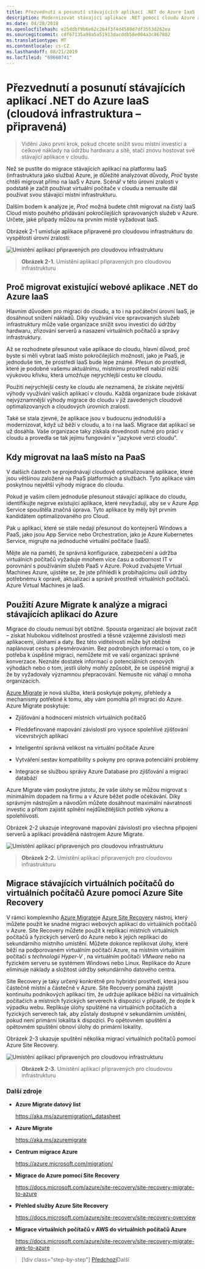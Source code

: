 ```yaml
---
title: Přezvednutí a posunutí stávajících aplikací .NET do Azure IaaS (cloudová infrastruktura – připravená)
description: Modernizovat stávající aplikace .NET pomocí cloudu Azure a kontejnerů Windows.
ms.date: 04/28/2018
ms.openlocfilehash: e25ddbf9b6e62c264f3f4d4580d7df3553d262ea
ms.sourcegitcommit: cdf67135a98a5a51913dacddb58e004a3c867802
ms.translationtype: MT
ms.contentlocale: cs-CZ
ms.lasthandoff: 08/21/2019
ms.locfileid: "69660741"
---
```

# <a name="lift-and-shift-existing-net-apps-to-azure-iaas-cloud-infrastructure-ready"></a>Přezvednutí a posunutí stávajících aplikací .NET do Azure IaaS (cloudová infrastruktura – připravená)

> Vidění Jako první krok, pokud chcete snížit svou místní investici a celkové náklady na údržbu hardwaru a sítě, stačí znovu hostovat své stávající aplikace v cloudu.

Než se pustíte do migrace stávajících aplikací na platformu IaaS (infrastruktura jako služba) Azure, je důležité analyzovat důvody, *Proč* byste chtěli migrovat přímo na IaaS v Azure. Scénář v této úrovni zralosti v podstatě je začít používat virtuální počítače v cloudu a nemusíte dál používat svou stávající místní infrastrukturu.

Dalším bodem k analýze je, *Proč* možná budete chtít migrovat na čistý IaaS Cloud místo pouhého přidávání pokročilejších spravovaných služeb v Azure. Určete, jaké případy můžou na prvním místě vyžadovat IaaS.

Obrázek 2-1 umisťuje aplikace připravené pro cloudovou infrastrukturu do vyspělosti úrovní zralosti:

![Umístění aplikací připravených pro cloudovou infrastrukturu](./media/image2-1.png)

> **Obrázek 2-1.** Umístění aplikací připravených pro cloudovou infrastrukturu

## <a name="why-migrate-existing-net-web-applications-to-azure-iaas"></a>Proč migrovat existující webové aplikace .NET do Azure IaaS

Hlavním důvodem pro migraci do cloudu, a to i na počáteční úrovni IaaS, je dosáhnout snížení nákladů. Díky využívání více spravovaných služeb infrastruktury může vaše organizace snížit svou investici do údržby hardwaru, zřizování serverů a nasazení virtuálních počítačů a správy infrastruktury.

Až se rozhodnete přesunout vaše aplikace do cloudu, hlavní důvod, proč byste si měli vybrat IaaS místo pokročilejších možností, jako je PaaS, je jednoduše tím, že prostředí IaaS bude lépe známé. Přesun do prostředí, které je podobné vašemu aktuálnímu, místnímu prostředí nabízí nižší výukovou křivku, která umožňuje nejrychlejší cestu ke cloudu.

Použití nejrychlejší cesty ke cloudu ale neznamená, že získáte největší výhody využívání vašich aplikací v cloudu. Každá organizace bude získávat nejvýznamnější výhody migrace do cloudu v již zavedených cloudově optimalizovaných a cloudových úrovních zralosti.

Také se stala zjevné, že aplikace jsou v budoucnu jednodušší a modernizovat, když už běží v cloudu, a to i na IaaS. Migrace dat aplikací se už dosáhla. Vaše organizace taky získala dovednosti nutné pro práci v cloudu a provedla se tak jejímu fungování v "jazykové verzi cloudu".

## <a name="when-to-migrate-to-iaas-instead-of-to-paas"></a>Kdy migrovat na IaaS místo na PaaS

V dalších částech se projednávají cloudově optimalizované aplikace, které jsou většinou založené na PaaS platformách a službách. Tyto aplikace vám poskytnou největší výhody migrace do cloudu. 

Pokud je vaším cílem jednoduše přesunout stávající aplikace do cloudu, identifikujte nejprve existující aplikace, které nevyžadují, aby se v Azure App Service spouštěla značná úprava. Tyto aplikace by měly být prvním kandidátem optimalizovaného pro Cloud. 

Pak u aplikací, které se stále nedají přesunout do kontejnerů Windows a PaaS, jako jsou App Service nebo Orchestration, jako je Azure Kubernetes Service, migrujte na jednoduché virtuální počítače (IaaS). 

Mějte ale na paměti, že správná konfigurace, zabezpečení a údržba virtuálních počítačů vyžaduje mnohem více času a odbornost IT v porovnání s používáním služeb PaaS v Azure. Pokud zvažujete Virtual Machines Azure, ujistěte se, že jste přihlédli k probíhajícímu úsilí údržby potřebnému k opravě, aktualizaci a správě prostředí virtuálních počítačů. Azure Virtual Machines je IaaS.

## <a name="use-azure-migrate-to-analyze-and-migrate-your-existing-applications-to-azure"></a>Použití Azure Migrate k analýze a migraci stávajících aplikací do Azure

Migrace do cloudu nemusí být obtížné. Spousta organizací ale bojovat začít – získat hlubokou viditelnost prostředí a těsné vzájemné závislosti mezi aplikacemi, úlohami a daty. Bez této viditelnosti může být obtížné naplánovat cestu s přesměrováním. Bez podrobných informací o tom, co je potřeba k úspěšné migraci, nemůžete mít ve vaší organizaci správné konverzace. Neznáte dostatek informací o potenciálních cenových výhodách nebo o tom, jestli úlohy mohly způsobit, že se úspěšně migrují a že by vyžadovaly významnou přepracování. Nemusíte nic váhají o mnoha organizacích.

[Azure Migrate](https://aka.ms/azuremigrate) je nová služba, která poskytuje pokyny, přehledy a mechanismy potřebné k tomu, aby vám pomohla při migraci do Azure. Azure Migrate poskytuje:

- Zjišťování a hodnocení místních virtuálních počítačů

- Předdefinované mapování závislostí pro vysoce spolehlivé zjišťování vícevrstvých aplikací

- Inteligentní správná velikost na virtuální počítače Azure

- Vytváření sestav kompatibility s pokyny pro oprava potenciální problémy

- Integrace se službou správy Azure Database pro zjišťování a migraci databází

Azure Migrate vám poskytne jistotu, že vaše úlohy se můžou migrovat s minimálním dopadem na firmu a v Azure běžet podle očekávání. Díky správným nástrojům a návodům můžete dosáhnout maximální návratnosti investic a přitom zajistit splnění nejdůležitějších potřeb výkonu a spolehlivosti.

Obrázek 2-2 ukazuje integrované mapování závislostí pro všechna připojení serverů a aplikací prováděná nástrojem Azure Migrate.

![Umístění aplikací připravených pro cloudovou infrastrukturu](./media/image2-2.png)

> **Obrázek 2-2.** Umístění aplikací připravených pro cloudovou infrastrukturu

## <a name="use-azure-site-recovery-to-migrate-your-existing-vms-to-azure-vms"></a>Migrace stávajících virtuálních počítačů do virtuálních počítačů Azure pomocí Azure Site Recovery

V rámci komplexního [Azure Migrate](https://aka.ms/azuremigrate)je [Azure Site Recovery](https://docs.microsoft.com/azure/site-recovery/site-recovery-overview) nástroj, který můžete použít ke snadné migraci webových aplikací do virtuálních počítačů v Azure. Site Recovery můžete použít k replikaci místních virtuálních počítačů a fyzických serverů do Azure nebo k jejich replikaci do sekundárního místního umístění. Můžete dokonce replikovat úlohy, které běží na podporovaném virtuálním počítači Azure, na místním virtuálním počítači s *technologií Hyper-V* , na virtuálním počítači *VMware* nebo na fyzickém serveru se systémem Windows nebo Linux. Replikace do Azure eliminuje náklady a složitost údržby sekundárního datového centra.

Site Recovery je taky určený konkrétně pro hybridní prostředí, která jsou částečně místní a částečně v Azure. Site Recovery pomáhá zajistit kontinuitu podnikových aplikací tím, že udržuje aplikace běžící na virtuálních počítačích a místních fyzických serverech k dispozici v případě, že dojde k výpadku webu. Replikuje úlohy spuštěné na virtuálních počítačích a fyzických serverech tak, aby zůstaly dostupné v sekundárním umístění, pokud není primární lokalita k dispozici. Po opětovném spuštění a opětovném spuštění obnoví úlohy do primární lokality.

Obrázek 2-3 ukazuje spuštění několika migrací virtuálních počítačů pomocí Azure Site Recovery.

![Umístění aplikací připravených pro cloudovou infrastrukturu](./media/image2-3.png)

> **Obrázek 2-3.** Umístění aplikací připravených pro cloudovou infrastrukturu

### <a name="additional-resources"></a>Další zdroje

- **Azure Migrate datový list**

    <https://aka.ms/azuremigration\_datasheet>

- **Azure Migrate**

    <https://aka.ms/azuremigrate>

- **Centrum migrace Azure**

    <https://azure.microsoft.com/migration/>

- **Migrace do Azure pomocí Site Recovery**

    <https://docs.microsoft.com/azure/site-recovery/site-recovery-migrate-to-azure>

- **Přehled služby Azure Site Recovery**

    <https://docs.microsoft.com/azure/site-recovery/site-recovery-overview>

- **Migrace virtuálních počítačů v AWS do virtuálních počítačů Azure**

    <https://docs.microsoft.com/azure/site-recovery/site-recovery-migrate-aws-to-azure>

>[!div class="step-by-step"]
>[Předchozí](index.md)Další
>[](migrate-your-relational-databases-to-azure.md) <!-- Next Chapter -->
